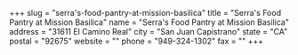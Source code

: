 +++
slug = "serra's-food-pantry-at-mission-basilica"
title = "Serra's Food Pantry at Mission Basilica"
name = "Serra's Food Pantry at Mission Basilica"
address = "31611 El Camino Real"
city = "San Juan Capistrano"
state = "CA"
postal = "92675"
website = ""
phone = "949-324-1302"
fax = ""
+++

